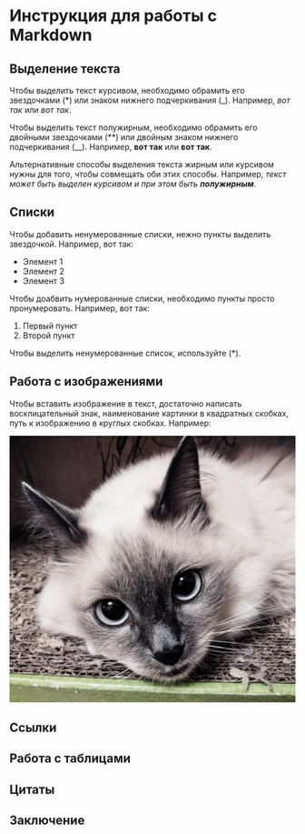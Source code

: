 # Инструкция для работы с Markdown

## Выделение текста
Чтобы выделить текст курсивом, необходимо обрамить его звездочками (*) или знаком нижнего подчеркивания (_). Например, *вот так* или _вот так_.

Чтобы выделить текст полужирным, необходимо обрамить его двойными звездочками (**) или двойным знаком нижнего подчеркивания (__). Например, **вот так** или __вот так__.

Альтернативные способы выделения текста жирным или курсивом нужны для того, чтобы совмещать оби этих способы. Например, _текст может быть выделен курсивом и при этом быть **полужирным**_.

## Списки
Чтобы добавить ненумерованные списки, нежно пункты выделить звездочкой. Например, вот так:
* Элемент 1
* Элемент 2
* Элемент 3

Чтобы доабвить нумерованные списки, необходимо пункты просто пронумеровать. Например, вот так:
1. Первый пункт
2. Второй пункт

Чтобы выделить ненумерованные список, используйте (*).
## Работа с изображениями

Чтобы вставить изображение в текст, достаточно написать восклицательный знак, наименование картинки в квадратных скобках, путь к изображению в круглых скобках. Например:

![Привет, это Снежа!](cat.jpeg)
## Ссылки

## Работа с таблицами

## Цитаты

## Заключение
